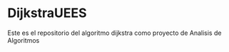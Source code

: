 # DijkstraUEES

Este es el repositorio del algoritmo dijkstra como proyecto de Analisis de Algoritmos
